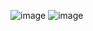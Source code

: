 ![image](https://user-images.githubusercontent.com/1887931/133721389-2d0da183-e65c-496b-8029-f9ab27069dea.png)
![image](https://user-images.githubusercontent.com/1887931/133722092-1d65d7c8-4f5b-4e8d-a5e4-d6aac3877ddc.png)
